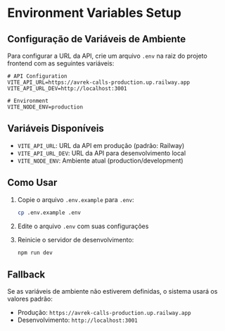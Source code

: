 # Environment Variables Setup

## Configuração de Variáveis de Ambiente

Para configurar a URL da API, crie um arquivo `.env` na raiz do projeto frontend com as seguintes variáveis:

```env
# API Configuration
VITE_API_URL=https://avrek-calls-production.up.railway.app
VITE_API_URL_DEV=http://localhost:3001

# Environment
VITE_NODE_ENV=production
```

## Variáveis Disponíveis

- `VITE_API_URL`: URL da API em produção (padrão: Railway)
- `VITE_API_URL_DEV`: URL da API para desenvolvimento local
- `VITE_NODE_ENV`: Ambiente atual (production/development)

## Como Usar

1. Copie o arquivo `.env.example` para `.env`:
   ```bash
   cp .env.example .env
   ```

2. Edite o arquivo `.env` com suas configurações

3. Reinicie o servidor de desenvolvimento:
   ```bash
   npm run dev
   ```

## Fallback

Se as variáveis de ambiente não estiverem definidas, o sistema usará os valores padrão:
- Produção: `https://avrek-calls-production.up.railway.app`
- Desenvolvimento: `http://localhost:3001`

